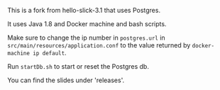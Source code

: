 This is a fork from hello-slick-3.1 that uses Postgres.

It uses Java 1.8 and Docker machine and bash scripts.

Make sure to change the ip number in `postgres.url` in `src/main/resources/application.conf` to the value returned by `docker-machine ip default`.

Run `startDb.sh` to start or reset the Postgres db.

You can find the slides under 'releases'.

